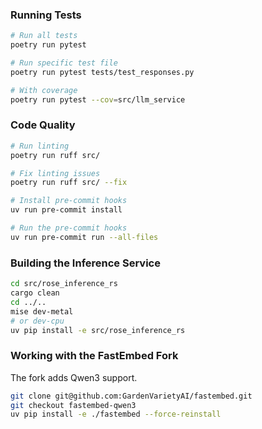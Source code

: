 ### Running Tests

```bash
# Run all tests
poetry run pytest

# Run specific test file
poetry run pytest tests/test_responses.py

# With coverage
poetry run pytest --cov=src/llm_service
```

### Code Quality

```bash
# Run linting
poetry run ruff src/

# Fix linting issues
poetry run ruff src/ --fix

# Install pre-commit hooks
uv run pre-commit install

# Run the pre-commit hooks
uv run pre-commit run --all-files
```

### Building the Inference Service

```bash
cd src/rose_inference_rs
cargo clean
cd ../..
mise dev-metal
# or dev-cpu
uv pip install -e src/rose_inference_rs
```

### Working with the FastEmbed Fork

The fork adds Qwen3 support.

```bash
git clone git@github.com:GardenVarietyAI/fastembed.git
git checkout fastembed-qwen3
uv pip install -e ./fastembed --force-reinstall
```
